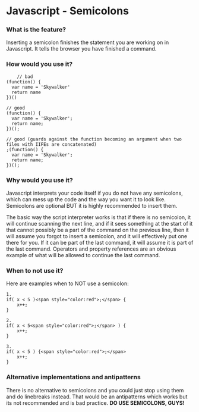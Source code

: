 # Javascript - Semicolons


### What is the feature?

Inserting a semicolon finishes the statement you are working on in Javascript. It tells the browser you have finished a command. 



### How would you use it?

		// bad
	(function() {
	  var name = 'Skywalker'
	  return name
	})()
	
	// good
	(function() {
	  var name = 'Skywalker';
	  return name;
	})();

	// good (guards against the function becoming an argument when two files with IIFEs are concatenated)
	;(function() {
	  var name = 'Skywalker';
	  return name;
	})();



### Why would you use it?

 Javascript  interprets your code itself if you do not have any semicolons, which can mess up the code and the way you want it to look like. Semicolons are optional BUT it is highly recommended to insert them. 

 The basic way the script interpreter works is that if there is no semicolon, it will continue scanning the next line, and if it sees something at the start of it that cannot possibly be a part of the command on the previous line, then it will assume you forgot to insert a semicolon, and it will effectively put one there for you. If it can be part of the last command, it will assume it is part of the last command. Operators and property references are an obvious example of what will be allowed to continue the last command. 



### When to not use it?

Here are examples when to NOT use a semicolon:

	1. 
	if( x < 5 )<span style="color:red">;</span> {
		x++;
	}

	2.
	if( x < 5<span style="color:red">;</span> ) {
		x++;
	}

	3.
	if( x < 5 ) {<span style="color:red">;</span>
		x++;
	}




### Alternative implementations and antipatterns

There is no alternative to semicolons and you could just stop using them and do linebreaks instead. That would be an antipatterns which works but its not recommended and is bad practice. 
<strong>DO USE SEMICOLONS, GUYS!</strong> 




